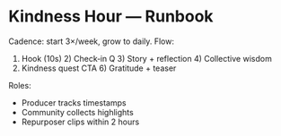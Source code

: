 # Kindness Hour — Runbook
Cadence: start 3×/week, grow to daily.
Flow:
1) Hook (10s)  2) Check‑in Q  3) Story + reflection  4) Collective wisdom  
5) Kindness quest CTA  6) Gratitude + teaser

Roles:
- Producer tracks timestamps
- Community collects highlights
- Repurposer clips within 2 hours
